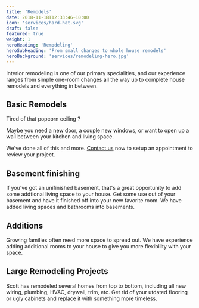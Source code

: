 ```yaml
---
title: 'Remodels'
date: 2018-11-18T12:33:46+10:00
icon: 'services/hard-hat.svg'
draft: false
featured: true
weight: 1
heroHeading: 'Remodeling'
heroSubHeading: 'From small changes to whole house remodels'
heroBackground: 'services/remodeling-hero.jpg'
---
```


Interior remodeling is one of our primary specialities, and our experience ranges from simple one-room changes all the way up to complete house remodels and everything in between.

## Basic Remodels

Tired of that popcorn ceiling ?

Maybe you need a new door, a couple new windows, or want to open up a wall between your kitchen and living space. 

We've done all of this and more. <a href="/contact">Contact us</a> now to setup an appointment to review your project.

## Basement finishing

If you've got an unifinished basement, that's a great opportunity to add some addtional living space to your house.  Get some use out of your basement and have it finished off into your new favorite room.  We have added living spaces and bathrooms into basements.

## Additions

Growing families often need more space to spread out.  We have experience adding additional rooms to your house to give you more flexibility with your space.  

## Large Remodeling Projects

Scott has remodeled several homes from top to bottom, including all new wiring, plumbing, HVAC, drywall, trim, etc.  Get rid of your utdated flooring or ugly cabinets and replace it with something more timeless.
